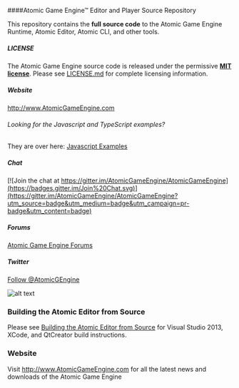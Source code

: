 ####Atomic Game Engine™ Editor and Player Source Repository

This repository contains the **full source code** to the Atomic Game Engine Runtime, Atomic Editor, Atomic CLI, and other tools.

##### LICENSE

The Atomic Game Engine source code is released under the permissive **[MIT license](https://opensource.org/licenses/MIT)**.  Please see  [LICENSE.md](https://github.com/AtomicGameEngine/AtomicGameEngine/LICENSE.md) for complete licensing information.

##### Website

<a href="http://atomicgameengine.com">http://www.AtomicGameEngine.com</a>

###### Looking for the Javascript and TypeScript examples?

They are over here: <a href="https://github.com/AtomicGameEngine/AtomicExamples">Javascript Examples</a>

##### Chat

[![Join the chat at https://gitter.im/AtomicGameEngine/AtomicGameEngine](https://badges.gitter.im/Join%20Chat.svg)](https://gitter.im/AtomicGameEngine/AtomicGameEngine?utm_source=badge&utm_medium=badge&utm_campaign=pr-badge&utm_content=badge)

##### Forums

<a href="http://atomicgameengine.com/forum">Atomic Game Engine Forums</a>

##### Twitter

<a href="https://twitter.com/AtomicGEngine">Follow @AtomicGEngine</a>

[WelcomeScreen]: https://github.com/AtomicGameEngine/AtomicExamples/wiki/images/WelcomeScreen.png

![alt text][WelcomeScreen]

### Building the Atomic Editor from Source

Please see [Building the Atomic Editor from Source](https://github.com/AtomicGameEngine/AtomicGameEngine/wiki/Building-the-Atomic-Editor-from-Source) for Visual Studio 2013, XCode, and QtCreator build instructions.

### Website

Visit http://www.AtomicGameEngine.com for all the latest news and downloads of the Atomic Game Engine
